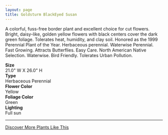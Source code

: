```yaml
---
layout: page
title: Goldsturm BlackEyed Susan
---
```


<div class="row">
  <div class="col-md-4">
    <div class="plant-image plant-image-large" style="background-image: url(&quot;https://s3-us-west-1.amazonaws.com/images.plantwithbloom.com/goldsturm_blackeyed_susan.jpg&quot;);"></div>
  </div>
  <div class="col-md-8">
    <div>
      <p>A colorful, fuss-free border plant and excellent choice for cut flowers. Bright, daisy-like, golden yellow flowers with black centers cover the dark green foliage. Tolerates heat, humidity, and clay soil. Honored as the 1999 Perennial Plant of the Year. Herbaceous perennial. Waterwise Perennial. Fast Growing. Attracts Butterflies. Easy Care. North American Native Selection. Waterwise. Bird Friendly. Tolerates Urban Pollution.</p>
      <div class="row">
        <div class="col-md-3">
          <strong>Size</strong>
        </div>
        <div class="col-md-9">21.0" W X 26.0" H</div>
      </div>
      <div class="row">
        <div class="col-md-3">
          <strong>Type</strong>
        </div>
        <div class="col-md-9">Herbaceous Perennial</div>
      </div>
      <div class="row">
        <div class="col-md-3">
          <strong>Flower Color</strong>
        </div>
        <div class="col-md-9">Yellow</div>
      </div>
      <div class="row">
        <div class="col-md-3">
          <strong>Foliage Color</strong>
        </div>
        <div class="col-md-9">Green</div>
      </div>
      <div class="row">
        <div class="col-md-3">
          <strong>Lighting</strong>
        </div>
        <div class="col-md-9">Full sun</div>
      </div>
    </div>
    <hr/>
    <a class="btn btn-default" href="http://app.plantwithbloom.com/search">Discover More Plants Like This</a>
  </div>
</div>